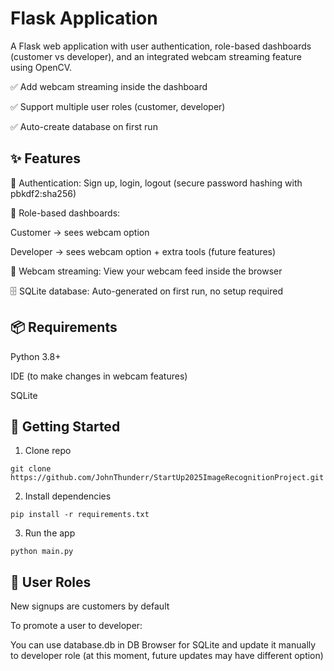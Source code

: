 
# Flask Application

A Flask web application with user authentication, role-based dashboards (customer vs developer), and an integrated webcam streaming feature using OpenCV.

✅ Add webcam streaming inside the dashboard

✅ Support multiple user roles (customer, developer)

✅ Auto-create database on first run

  

## ✨ Features

🔐 Authentication: Sign up, login, logout (secure password hashing with pbkdf2:sha256)

👥 Role-based dashboards:

Customer → sees webcam option

Developer → sees webcam option + extra tools (future features)

📸 Webcam streaming: View your webcam feed inside the browser

🗄 SQLite database: Auto-generated on first run, no setup required



## 📦 Requirements

Python 3.8+

IDE (to make changes in webcam features)

SQLite



## 🚀 Getting Started
1. Clone repo
```
git clone https://github.com/JohnThunderr/StartUp2025ImageRecognitionProject.git
```
2. Install dependencies 
```
pip install -r requirements.txt
```
3. Run the app 
```
python main.py
```



## 👥 User Roles

New signups are customers by default

To promote a user to developer:

You can use database.db in DB Browser for SQLite and update it manually to developer role (at this moment, future updates may have different option)  



